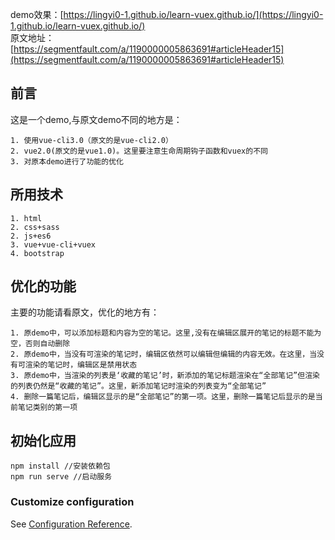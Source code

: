 demo效果：[https://lingyi0-1.github.io/learn-vuex.github.io/](https://lingyi0-1.github.io/learn-vuex.github.io/)  
原文地址：[https://segmentfault.com/a/1190000005863691#articleHeader15](https://segmentfault.com/a/1190000005863691#articleHeader15)

## 前言

这是一个demo,与原文demo不同的地方是：

```
1. 使用vue-cli3.0（原文的是vue-cli2.0）
2. vue2.0(原文的是vue1.0)。这里要注意生命周期钩子函数和vuex的不同
3. 对原本demo进行了功能的优化
```

## 所用技术

```
1. html
2. css+sass
2. js+es6
3. vue+vue-cli+vuex
4. bootstrap
```

## 优化的功能

主要的功能请看原文，优化的地方有：

```
1. 原demo中，可以添加标题和内容为空的笔记。这里,没有在编辑区展开的笔记的标题不能为空，否则自动删除
2. 原demo中，当没有可渲染的笔记时，编辑区依然可以编辑但编辑的内容无效。在这里，当没有可渲染的笔记时，编辑区是禁用状态
3. 原demo中，当渲染的列表是‘收藏的笔记’时，新添加的笔记标题渲染在“全部笔记”但渲染的列表仍然是“收藏的笔记”。这里，新添加笔记时渲染的列表变为“全部笔记”
4. 删除一篇笔记后，编辑区显示的是“全部笔记”的第一项。这里，删除一篇笔记后显示的是当前笔记类别的第一项
```

## 初始化应用

```
npm install //安装依赖包
npm run serve //启动服务
```



### Customize configuration
See [Configuration Reference](https://cli.vuejs.org/config/).
